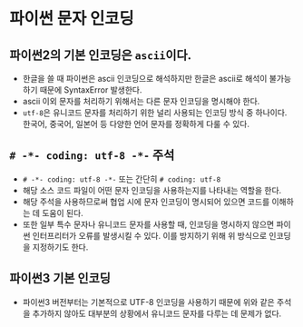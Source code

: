 # 파이썬 문자 인코딩

## 파이썬2의 기본 인코딩은 `ascii`이다.

- 한글을 쓸 때 파이썬은 ascii 인코딩으로 해석하지만 한글은 ascii로 해석이 불가능하기 때문에 SyntaxError 발생한다.
- ascii 이외 문자를 처리하기 위해서는 다른 문자 인코딩을 명시해야 한다.
- `utf-8`은 유니코드 문자를 처리하기 위한 널리 사용되는 인코딩 방식 중 하나이다. 한국어, 중국어, 일본어 등 다양한 언어 문자를 정확하게 다룰 수 있다.

## `# -*- coding: utf-8 -*-` 주석

- `# -*- coding: utf-8 -*-` 또는 간단히 `# coding: utf-8`
- 해당 소스 코드 파일이 어떤 문자 인코딩을 사용하는지를 나타내는 역할을 한다.
- 해당 주석을 사용하므로써 협업 시에 문자 인코딩이 명시되어 있으면 코드를 이해하는 데 도움이 된다.
- 또한 일부 특수 문자나 유니코드 문자를 사용할 때, 인코딩을 명시하지 않으면 파이썬 인터프리터가 오류를 발생시킬 수 있다. 이를 방지하기 위해 위 방식으로 인코딩을 지정하기도 한다.

## 파이썬3 기본 인코딩

- 파이썬3 버전부터는 기본적으로 UTF-8 인코딩을 사용하기 때문에 위와 같은 주석을 추가하지 않아도 대부분의 상황에서 유니코드 문자를 다루는 데 문제가 없다.
